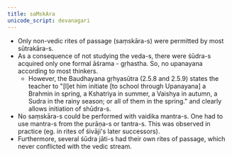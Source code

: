 ```yaml
---
title: saMskAra
unicode_script: devanagari
---
```


-   Only non-vedic rites of passage (saṃskāra-s) were permitted by most sūtrakāra-s.
-   As a consequence of not studying the veda-s, there were śūdra-s acquired only one formal āśrama - gṛhastha. So, no upanayana according to most thinkers.
    -   However,  the Baudhayana gṛhyasūtra (2.5.8 and 2.5.9) states the teacher to "[l]et him initiate [to school through Upanayana] a Brahmin in spring, a Kshatriya in summer, a Vaishya in autumn, a Sudra in the rainy season; or all of them in the spring." and clearly allows initiation of shūdra-s.
-   No saṃskāra-s could be performed with vaidika mantra-s. One had to use mantra-s from the purāṇa-s or tantra-s. This was observed in practice (eg. in rites of śivāji's later successors).
-   Furthermore, several śūdra jāti-s had their own rites of passage, which never conflicted with the vedic stream.
